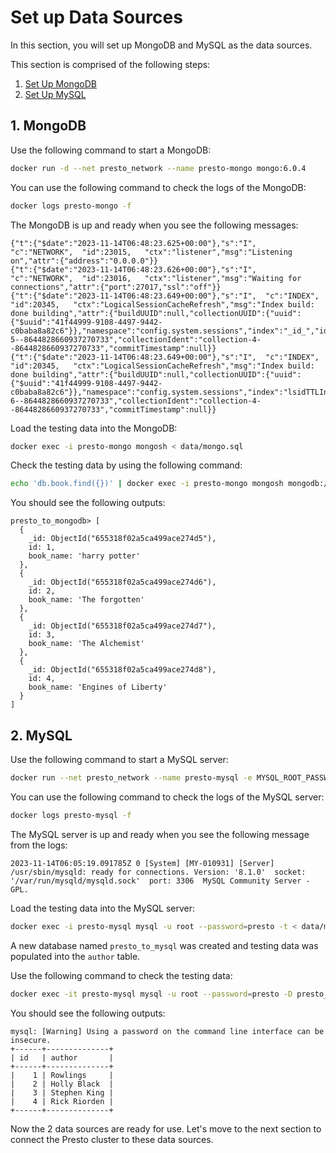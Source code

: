 # Set up Data Sources

In this section, you will set up MongoDB and MySQL as the data sources.

This section is comprised of the following steps:

1. [Set Up MongoDB](#1-mongodb)
1. [Set Up MySQL](#2-mysql)

## 1. MongoDB

Use the following command to start a MongoDB:
```sh
docker run -d --net presto_network --name presto-mongo mongo:6.0.4
```

You can use the following command to check the logs of the MongoDB:
```sh
docker logs presto-mongo -f
```

The MongoDB is up and ready when you see the following messages:
```
{"t":{"$date":"2023-11-14T06:48:23.625+00:00"},"s":"I",  "c":"NETWORK",  "id":23015,   "ctx":"listener","msg":"Listening on","attr":{"address":"0.0.0.0"}}
{"t":{"$date":"2023-11-14T06:48:23.626+00:00"},"s":"I",  "c":"NETWORK",  "id":23016,   "ctx":"listener","msg":"Waiting for connections","attr":{"port":27017,"ssl":"off"}}
{"t":{"$date":"2023-11-14T06:48:23.649+00:00"},"s":"I",  "c":"INDEX",    "id":20345,   "ctx":"LogicalSessionCacheRefresh","msg":"Index build: done building","attr":{"buildUUID":null,"collectionUUID":{"uuid":{"$uuid":"41f44999-9108-4497-9442-c0baba8a82c6"}},"namespace":"config.system.sessions","index":"_id_","ident":"index-5--8644828660937270733","collectionIdent":"collection-4--8644828660937270733","commitTimestamp":null}}
{"t":{"$date":"2023-11-14T06:48:23.649+00:00"},"s":"I",  "c":"INDEX",    "id":20345,   "ctx":"LogicalSessionCacheRefresh","msg":"Index build: done building","attr":{"buildUUID":null,"collectionUUID":{"uuid":{"$uuid":"41f44999-9108-4497-9442-c0baba8a82c6"}},"namespace":"config.system.sessions","index":"lsidTTLIndex","ident":"index-6--8644828660937270733","collectionIdent":"collection-4--8644828660937270733","commitTimestamp":null}}
```

Load the testing data into the MongoDB:
```sh
docker exec -i presto-mongo mongosh < data/mongo.sql
```

Check the testing data by using the following command:
```sh
echo 'db.book.find({})' | docker exec -i presto-mongo mongosh mongodb://127.0.0.1:27017/presto_to_mongodb
```

You should see the following outputs:
```
presto_to_mongodb> [
  {
    _id: ObjectId("655318f02a5ca499ace274d5"),
    id: 1,
    book_name: 'harry potter'
  },
  {
    _id: ObjectId("655318f02a5ca499ace274d6"),
    id: 2,
    book_name: 'The forgotten'
  },
  {
    _id: ObjectId("655318f02a5ca499ace274d7"),
    id: 3,
    book_name: 'The Alchemist'
  },
  {
    _id: ObjectId("655318f02a5ca499ace274d8"),
    id: 4,
    book_name: 'Engines of Liberty'
  }
]
```

## 2. MySQL

Use the following command to start a MySQL server:
```sh
docker run --net presto_network --name presto-mysql -e MYSQL_ROOT_PASSWORD=presto -d mysql
```

You can use the following command to check the logs of the MySQL server:
```sh
docker logs presto-mysql -f
```

The MySQL server is up and ready when you see the following message from the logs:
```
2023-11-14T06:05:19.091785Z 0 [System] [MY-010931] [Server] /usr/sbin/mysqld: ready for connections. Version: '8.1.0'  socket: '/var/run/mysqld/mysqld.sock'  port: 3306  MySQL Community Server - GPL.
```

Load the testing data into the MySQL server:
```sh
docker exec -i presto-mysql mysql -u root --password=presto -t < data/mysql.sql
```

A new database named `presto_to_mysql` was created and testing data was populated into the `author` table.

Use the following command to check the testing data:
```sh
docker exec -it presto-mysql mysql -u root --password=presto -D presto_to_mysql  -e 'select * from author'
```

You should see the following outputs:
```
mysql: [Warning] Using a password on the command line interface can be insecure.
+------+--------------+
| id   | author       |
+------+--------------+
|    1 | Rowlings     |
|    2 | Holly Black  |
|    3 | Stephen King |
|    4 | Rick Riorden |
+------+--------------+
```

Now the 2 data sources are ready for use. Let's move to the next section to connect the Presto cluster to
these data sources.
